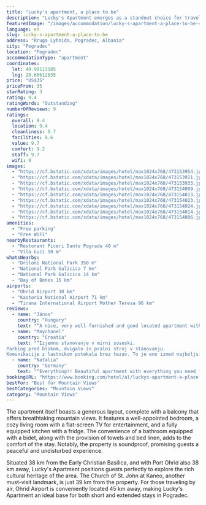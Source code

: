 ```yaml
---
title: "Lucky's apartment, a place to be"
description: "Lucky's Apartment emerges as a standout choice for travelers seeking a blend of comfort and convenience in Pogradec."
featuredImage: "/images/accommodation/lucky-s-apartment-a-place-to-be-473153954.jpg"
language: en
slug: lucky-s-apartment-a-place-to-be
address: "Rruga Lyhnida, Pogradec, Albania"
city: "Pogradec"
location: "Pogradec"
accommodationType: "apartment"
coordinates:
  lat: 40.90113185
  lng: 20.66612835
price: "US$35"
priceFrom: 35
starRating: 3
rating: 9.4
ratingWords: "Outstanding"
numberOfReviews: 9
ratings:
  overall: 9.4
  location: 9.4
  cleanliness: 9.7
  facilities: 8.6
  value: 9.7
  comfort: 9.2
  staff: 9.7
  wifi: 0
images:
  - "https://cf.bstatic.com/xdata/images/hotel/max1024x768/473153954.jpg?k=3c7e5230a582dd167d102e02c017134bc5b52263e890f2e967d826c4ced8680c&o=&hp=1"
  - "https://cf.bstatic.com/xdata/images/hotel/max1024x768/473153911.jpg?k=4ee8baf6d37d8bd25ee91c81136bc35413a253ce36fa0e688434aec0136ba242&o=&hp=1"
  - "https://cf.bstatic.com/xdata/images/hotel/max1024x768/473153933.jpg?k=9975b52b9510ee4102de710fb70cf0debd671fe20f679e8419100851e8f58981&o=&hp=1"
  - "https://cf.bstatic.com/xdata/images/hotel/max1024x768/473154009.jpg?k=2a4752e502db9dec9620e1cad0dd5e4f559d4fb67fd123fa35295cb2ae1a4136&o=&hp=1"
  - "https://cf.bstatic.com/xdata/images/hotel/max1024x768/473154013.jpg?k=da9b08fd4d234e30be082dd93eb976b6cbc09378ddb4adb2bb36f4f860faa31d&o=&hp=1"
  - "https://cf.bstatic.com/xdata/images/hotel/max1024x768/473154023.jpg?k=88506d4396ec3678c9e00de476b852f610789ed8e3df993e8ee7499dc12ba745&o=&hp=1"
  - "https://cf.bstatic.com/xdata/images/hotel/max1024x768/473154024.jpg?k=1fd3776c3556f0ce37feca70dfab342ff94a9df3339dd65242e837fb3269522c&o=&hp=1"
  - "https://cf.bstatic.com/xdata/images/hotel/max1024x768/473154014.jpg?k=55049b5e94667ddb49042f28a9b5dea13debaebce2d846b0bdefcde9ab2e02e7&o=&hp=1"
  - "https://cf.bstatic.com/xdata/images/hotel/max1024x768/473154006.jpg?k=936881091c1d6b1dc19569ad69ca89ddea2c0d0bf4e5452809802ff7bb2ee2c1&o=&hp=1"
amenities:
  - "Free parking"
  - "Free WiFi"
nearbyRestaurants:
  - "Restorant Piceri Dante Pograde 40 m"
  - "Vila Guci 50 m"
whatsNearby:
  - "Driloni National Park 350 m"
  - "National Park Galicica 7 km"
  - "National Park Galicica 14 km"
  - "Bay of Bones 15 km"
airports:
  - "Ohrid Airport 30 km"
  - "Kastoria National Airport 71 km"
  - "Tirana International Airport Mother Teresa 96 km"
reviews:
  - name: "János"
    country: "Hungary"
    text: "“A nice, very well furnished and good located apartment with reasonable price and helpful staff.”"
  - name: "Maychanel"
    country: "Croatia"
    text: "“Izjemno stanovanje v mirni soseski.
Parking pred blokom, dvigalo in pralni stroj v stanovanju.
Komunikacije z lastnikom potekala brez tezav. To je eno izmed najboljsih stanovanj na naši poti.”"
  - name: "Natalia"
    country: "Germany"
    text: "“Everything!! Beautiful apartment with everything you need for a short or long stay! Right next to the water and restaurants and supermarkets. We really enjoyed our stay here! And the wifi was amazing for working purposes, my husband works as a...”"
bookingURL: "https://www.booking.com/hotel/al/luckys-apartment-a-place-to-be.en-gb.html?aid=8035640"
bestFor: "Best for Mountain Views"
bestCategories: "Mountain Views"
category: "Mountain Views"
---
```


The apartment itself boasts a generous layout, complete with a balcony that offers breathtaking mountain views. It features a well-appointed bedroom, a cozy living room with a flat-screen TV for entertainment, and a fully equipped kitchen with a fridge. The convenience of a bathroom equipped with a bidet, along with the provision of towels and bed linen, adds to the comfort of the stay. Notably, the property is soundproof, promising guests a peaceful and undisturbed experience.

Situated 38 km from the Early Christian Basilica, and with Port Ohrid also 38 km away, Lucky's Apartment positions guests perfectly to explore the rich cultural heritage of the area. The Church of St. John at Kaneo, another must-visit landmark, is just 39 km from the property. For those traveling by air, Ohrid Airport is conveniently located 45 km away, making Lucky's Apartment an ideal base for both short and extended stays in Pogradec.